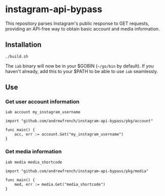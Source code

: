 # instagram-api-bypass

This repository parses Instagram's public response to GET requests, providing an API-free way to obtain basic account and media information.

## Installation

```
./build.sh
``` 

The `iab` binary will now be in your $GOBIN (`~/go/bin` by default).  If you haven't already, add this to your $PATH to be able to use `iab` seamlessly.

## Use
### Get user account information

```
iab account my_instagram_username
```

```
import "github.com/andrewfrench/instagram-api-bypass/pkg/account"

func main() {
    acc, err := account.Get("my_instagram_username")
}
```

### Get media information

```
iab media media_shortcode
```

```
import "github.com/andrewfrench/instagram-api-bypass/pkg/media"

func main() {
    med, err := media.Get("media_shortcode")
}
```
